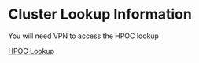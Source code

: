 # Cluster Lookup Information

You will need VPN to access the HPOC lookup

<a href="https://lookupamer.apj-cxrules.win/" target="_blank">HPOC Lookup</a>
